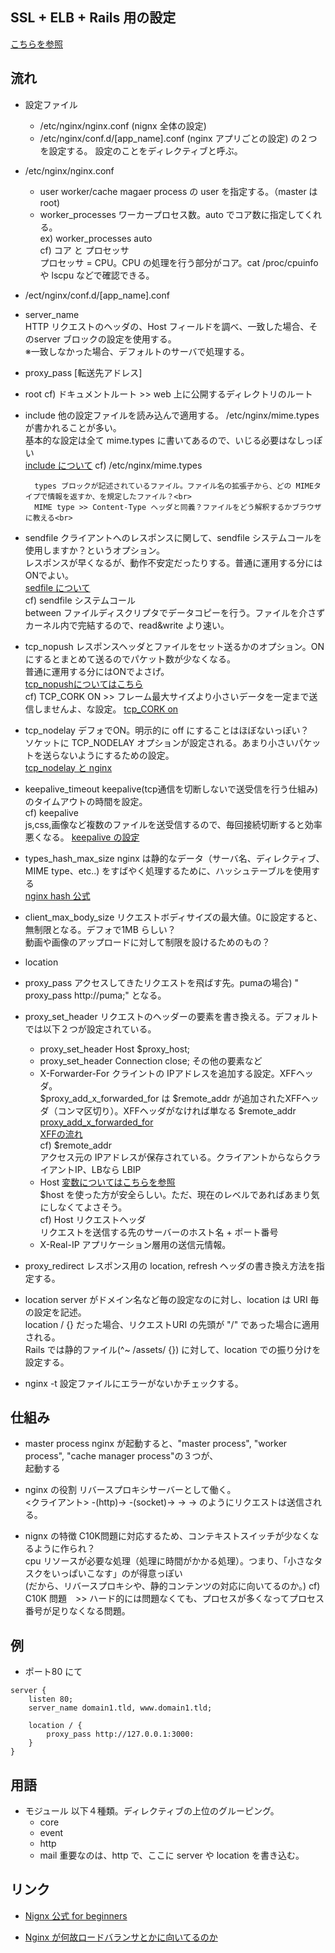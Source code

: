 ## SSL + ELB + Rails 用の設定
[こちらを参照](https://qiita.com/HeRo/items/7063b86b5e8a2efde0f4)

## 流れ

+ 設定ファイル
	- /etc/nginx/nginx.conf    (nignx 全体の設定)
	- /etc/nginx/conf.d/[app_name].conf    (nginx アプリごとの設定)
	の２つを設定する。
	設定のことをディレクティブと呼ぶ。

+ /etc/nginx/nginx.conf
	- user    worker/cache magaer process の user を指定する。（master は root)
	- worker_processes    ワーカープロセス数。auto でコア数に指定してくれる。<br>
		ex) worker_processes auto<br>
		cf) コア と プロセッサ<br>
			プロセッサ = CPU。CPU の処理を行う部分がコア。cat /proc/cpuinfo や lscpu などで確認できる。

+ /ect/nginx/conf.d/[app_name].conf
- server_name   
	HTTP リクエストのヘッダの、Host フィールドを調べ、一致した場合、そのserver ブロックの設定を使用する。<br>
	※一致しなかった場合、デフォルトのサーバで処理する。
- proxy_pass [転送先アドレス]
- root 
      cf) ドキュメントルート >> web 上に公開するディレクトリのルート<br>
- include
	他の設定ファイルを読み込んで適用する。
	/etc/nginx/mime.types が書かれることが多い。<br>
	基本的な設定は全て mime.types に書いてあるので、いじる必要はなしっぽい<br>
	[include について](https://heartbeats.jp/hbblog/2012/02/nginx03.html)
	cf) /etc/nginx/mime.types<br>

		types ブロックが記述されているファイル。ファイル名の拡張子から、どの MIMEタイプで情報を返すか、を規定したファイル？<br>
		MIME type >> Content-Type ヘッダと同義？ファイルをどう解釈するかブラウザに教える<br>
- sendfile
	クライアントへのレスポンスに関して、sendfile システムコールを使用しますか？というオプション。<br>
	レスポンスが早くなるが、動作不安定だったりする。普通に運用する分にはONでよい。<br>
	[sedfile について](https://qiita.com/yuse/items/fe05cec1a331306eac19)<br>
	cf) sendfile システムコール<br>
	between ファイルディスクリプタでデータコピーを行う。ファイルを介さずカーネル内で完結するので、read&write より速い。<br>
- tcp_nopush 
	レスポンスヘッダとファイルをセット送るかのオプション。ONにするとまとめて送るのでパケット数が少なくなる。<br>
	普通に運用する分にはONでよさげ。<br>
	[tcp_nopushについてはこちら](https://qiita.com/cubicdaiya/items/235777dc401ec419b14e)<br>
	cf) TCP_CORK ON >> フレーム最大サイズより小さいデータを一定まで送信しませんよ、な設定。
		[tcp_CORK on](https://code-examples.net/ja/q/1519642)<br>
- tcp_nodelay
	デフォでON。明示的に off にすることはほぼないっぽい？<br>
	ソケットに TCP_NODELAY オプションが設定される。あまり小さいパケットを送らないようにするための設定。<br>
	[tcp_nodelay と nginx](https://harukasan.hateblo.jp/entry/2016/01/25/170648)<br>

- keepalive_timeout
	keepalive(tcp通信を切断しないで送受信を行う仕組み)のタイムアウトの時間を設定。<br>
	cf) keepalive  <br>
		js,css,画像など複数のファイルを送受信するので、毎回接続切断すると効率悪くなる。
		[keepalive の設定](https://ex1.m-yabe.com/archives/4305)<br>
	
- types_hash_max_size
	nginx は静的なデータ（サーバ名、ディレクティブ、MIME type、etc..) をすばやく処理するために、ハッシュテーブルを使用する<br>
	[nginx hash 公式](http://nginx.org/en/docs/hash.html)<br>

- client_max_body_size
	リクエストボディサイズの最大値。0に設定すると、無制限となる。デフォで1MB らしい？<br>
	動画や画像のアップロードに対して制限を設けるためのもの？

- location 

- proxy_pass
	アクセスしてきたリクエストを飛ばす先。pumaの場合) " proxy_pass http://puma;"   となる。

- proxy_set_header
	リクエストのヘッダーの要素を書き換える。デフォルトでは以下２つが設定されている。<br>
	- proxy_set_header Host $proxy_host;
	- proxy_set_header Connection close;
	その他の要素など<br>
	+ X-Forwarder-For
		クライントの IPアドレスを追加する設定。XFFヘッダ。<br>
		$proxy_add_x_forwarded_for は $remote_addr が追加されたXFFヘッダ（コンマ区切り）。XFFヘッダがなければ単なる $remote_addr<br>
		[proxy_add_x_forwarded_for](https://nginx.org/en/docs/http/ngx_http_proxy_module.html#var_proxy_add_x_forwarded_for)<br>
		[XFFの流れ](https://christina04.hatenablog.com/entry/2016/10/25/190000)<br>
		cf) $remote_addr<br>
			アクセス元の IPアドレスが保存されている。クライアントからならクライアントIP、LBなら LBIP<br>
	+ Host
		[変数についてはこちらを参照](https://qiita.com/hyakt/items/c0aa8005d9a9700fbe45)<br>
		$host を使った方が安全らしい。ただ、現在のレベルであればあまり気にしなくてよさそう。<br>
		cf) Host リクエストヘッダ<br>
			リクエストを送信する先のサーバーのホスト名 + ポート番号<br>
	+ X-Real-IP
		アプリケーション層用の送信元情報。<br>
		
- proxy_redirect
	レスポンス用の location, refresh ヘッダの書き換え方法を指定する。<br>
	
- location
	server がドメイン名など毎の設定なのに対し、location は URI 毎の設定を記述。<br>
	location / {} だった場合、リクエストURI の先頭が "/" であった場合に適用される。<br>
	Rails では静的ファイル(^~ /assets/ {}) に対して、location での振り分けを設定する。<br>





+ nginx -t
設定ファイルにエラーがないかチェックする。


## 仕組み
+ master process
nginx が起動すると、"master process", "worker process", "cache manager process"の３つが、<br>
起動する

+ nginx の役割
リバースプロキシサーバーとして働く。<br>
<クライアント> -(http)-> <nginx> -(socket)-> <puma> -> <rack> -> <ruby>	のようにリクエストは送信される。

+ nignx の特徴
C10K問題に対応するため、コンテキストスイッチが少なくなるように作られ？<br>
cpu リソースが必要な処理（処理に時間がかかる処理）。つまり、「小さなタスクをいっぱいこなす」のが得意っぽい<br>
(だから、リバースプロキシや、静的コンテンツの対応に向いてるのか。)
cf) C10K 問題　>> ハード的には問題なくても、プロセスが多くなってプロセス番号が足りなくなる問題。<br>

## 例
+ ポート80 にて
```
server {
	listen 80; 
	server_name domain1.tld, www.domain1.tld;
	
	location / {
		proxy_pass http://127.0.0.1:3000:
	}
}
```


## 用語
+ モジュール
	以下４種類。ディレクティブの上位のグルーピング。
	- core   
	- event
	- http
	- mail
	重要なのは、http で、ここに server や location を書き込む。

## リンク
+ [Nignx 公式 for beginners](http://nginx.org/en/docs/beginners_guide.html)
	
+ [Nginx が何故ロードバランサとかに向いてるのか](https://www.slideshare.net/yujiotani16/nginx-16850347)
